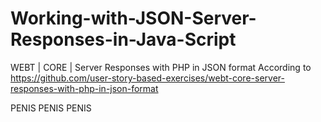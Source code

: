 # Working-with-JSON-Server-Responses-in-Java-Script
WEBT | CORE | Server Responses with PHP in JSON format
According to
https://github.com/user-story-based-exercises/webt-core-server-responses-with-php-in-json-format

PENIS
PENIS
PENIS